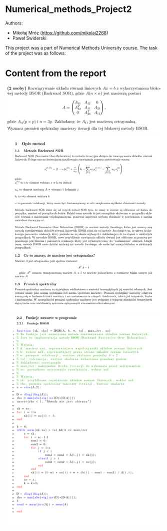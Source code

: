 # Numerical_methods_Project2

Authors:
- Mikołaj Mróz (https://github.com/mikolaj2268)
- Paweł Swiderski

This project was a part of Numerical Methods University course. 
The task of the project was as follows:

# Content from the report
![](https://github.com/mikolaj2268/Numerical_methods_Project2/blob/main/Report/polecenie.png)
![](https://github.com/mikolaj2268/Numerical_methods_Project2/blob/main/Report/Screenshot%202023-04-07%20173248.png)
![](https://github.com/mikolaj2268/Numerical_methods_Project2/blob/main/Report/Screenshot%202023-04-07%20173316.png)
